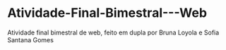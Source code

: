# Atividade-Final-Bimestral---Web
Atividade final bimestral de web, feito em dupla por Bruna Loyola e Sofia Santana Gomes
